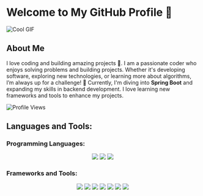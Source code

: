 # Welcome to My GitHub Profile 👋

![Cool GIF](https://camo.githubusercontent.com/d14c72dffccadc996ca5433bec9ab3cacbc54bab9dca127cf2d05d69e2757980/68747470733a2f2f6d656469612e67697068792e636f6d2f6d656469612f4e67757259316f347a3038304a666f797a772f67697068792e676966)

## About Me
I love coding and building amazing projects 🚀.
I am a passionate coder who enjoys solving problems and building projects.
Whether it's developing software, exploring new technologies, or learning more about algorithms, I’m always up for a challenge! 🚀
Currently, I'm diving into **Spring Boot** and expanding my skills in backend development. I love learning new frameworks and tools to enhance my projects.


![Profile Views](https://komarev.com/ghpvc/?username=YOUR_GITHUB_USERNAME&style=flat-square&color=blue)

## Languages and Tools:

### Programming Languages:
<p align="center">
  <img src="https://img.shields.io/badge/C-00599C?style=for-the-badge&logo=c&logoColor=white" />
  <img src="https://img.shields.io/badge/Java-ED8B00?style=for-the-badge&logo=java&logoColor=white" />
  <img src="https://img.shields.io/badge/Python-3776AB?style=for-the-badge&logo=python&logoColor=white" />
</p>

### Frameworks and Tools:
<p align="center">
  <!-- Backend Frameworks -->
  <img src="https://img.shields.io/badge/Spring-6DB33F?style=for-the-badge&logo=spring&logoColor=white" />
  <img src="https://img.shields.io/badge/Spring%20Boot-6DB33F?style=for-the-badge&logo=spring-boot&logoColor=white" />

  <!-- Build Tools -->
  <img src="https://img.shields.io/badge/Maven-C71A36?style=for-the-badge&logo=apache-maven&logoColor=white" />
  <img src="https://img.shields.io/badge/Gradle-02303A?style=for-the-badge&logo=gradle&logoColor=white" />

  <!-- Databases -->
  <img src="https://img.shields.io/badge/SQL-CC2927?style=for-the-badge&logo=sql&logoColor=white" />
  <img src="https://img.shields.io/badge/PostgreSQL-316192?style=for-the-badge&logo=postgresql&logoColor=white" />

  <!-- Frontend Framework -->
  <img src="https://img.shields.io/badge/React-20232A?style=for-the-badge&logo=react&logoColor=61DAFB" />
</p>
